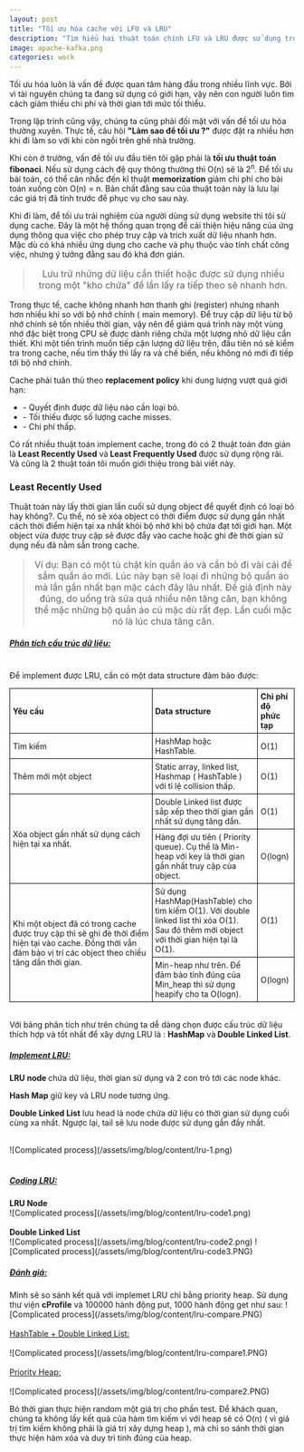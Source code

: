 ```yaml
---
layout: post
title: "Tối ưu hóa cache với LFU và LRU"
description: "Tìm hiểu hai thuật toán chính LFU và LRU được sử dụng trong cache nhằm tối ưu hóa hiệu suất. "
image: apache-kafka.png
categories: work
---
```


Tối ưu hóa luôn là vấn đề được quan tâm hàng đầu trong nhiều lĩnh vực. Bởi vì tài nguyên chúng ta đang sử dụng có giới hạn, vậy nên con người luôn tìm cách giảm thiếu chi phí và thời gian tới mức tối thiểu.

Trong lập trình cũng vậy, chúng ta cũng phải đối mặt với vấn đề tối ưu hóa thường xuyên. Thực tế, câu hỏi <b>"Làm sao để tối ưu ?"</b> được đặt ra nhiều hơn khi đi làm so với khi còn ngồi trên ghế nhà trường.

Khi còn ở trường, vấn đề tối ưu đầu tiên tôi gặp phải là <b> tối ưu thuật toán fibonaci</b>. Nếu sử dụng cách đệ quy thông thường thì O(n) sẽ là 2<sup>n</sup>. Để tối ưu bài toán, có thể cân nhắc đến kĩ thuật <b>memorization</b> giảm chi phí cho bài toán xuống còn O(n) = n. Bản chất đằng sau của thuật toán này là lưu lại các giá trị đã tính trước để phục vụ cho sau này.

Khi đi làm, để tối ưu trải nghiệm của người dùng sử dụng website thì tôi sử dụng cache. Đây là một hệ thống quan trọng để cải thiện hiệu năng của ứng dụng thông qua việc cho phép truy cập và trích xuất dữ liệu nhanh hơn. Mặc dù có khá nhiều ứng dụng cho cache và phụ thuộc vào tính chất công việc, nhưng ý tưởng đằng sau đó khá đơn giản. 

> <p style="font-size:16px;text-align:center">Lưu trữ những dữ liệu cần thiết hoặc được sử dụng nhiều trong một "kho chứa" để lần lấy ra tiếp theo sẽ nhanh hơn.</p>

Trong thực tế, cache không nhanh hơn thanh ghi (register) nhưng nhanh hơn nhiều khi so với bộ nhớ chính ( main memory). Để truy cập dữ liệu từ bộ nhớ chính sẽ tốn nhiều thời gian, vậy nên để giảm quá trình này một vùng nhớ đặc biệt trong CPU sẽ được dành riêng chứa một lượng nhỏ dữ liệu cần thiết. Khi một tiến trình muốn tiếp cận lượng dữ liệu trên, đầu tiên nó sẽ kiểm tra trong cache, nếu tìm thấy thì lấy ra và chế biến, nếu không nó mới đi tiếp tới bộ nhớ chính.

Cache phải tuân thủ theo <b>replacement policy</b> khi dung lượng vượt quá giới hạn:
<ul>
    <li>-  Quyết định được dữ liệu nào cần loại bỏ.</li>
    <li>-  Tối thiếu được số lượng cache misses. </li>
    <li>-  Chi phí thấp. </li>
</ul>

Có rất nhiều thuật toán implement cache, trong đó có 2 thuật toán đơn giản là <b>Least Recently Used</b> và<b> Least Frequently Used</b> được sử dụng rộng rãi. Và cũng là 2 thuật toán tôi muốn giới thiệu trong bài viết này.

<h3><b> Least Recently Used </b></h3>
Thuật toán này lấy thời gian lần cuối sử dụng object để quyết định có loại bỏ hay không?. Cụ thể, nó sẽ xóa object có thời điểm được sử dụng gần nhất cách thời điểm hiện tại xa nhất khỏi bộ nhớ khi bộ chứa đạt tới giới hạn. Một object vừa được truy cập sẽ được đẩy vào cache hoặc ghi đè thời gian sử dụng nếu đã nằm sẵn trong cache.

> <p style="font-size:16px;text-align:center">Ví dụ: Bạn có một tủ chật kín quần áo và cần bỏ đi vài cái để sắm quần áo mới. Lúc này bạn sẽ loại đi những bộ quần áo mà lần gần nhất bạn mặc cách đây lâu nhất. Để giả định này đúng, do uống trà sữa quá nhiều nên tăng cân, bạn không thể mặc những bộ quần áo cũ mặc dù rất đẹp. Lần cuối mặc nó là lúc chưa tăng cân.</p>


<h5> <u>Phân tích cấu trúc dữ liệu:</u></h5>

<br>
Để implement được LRU, cần có một data structure đảm bảo được:

<table style="border-collapse: collapse;">
  <tr >
    <th style="border: 1px solid black;  text-align: left; padding:5px; width:50%">Yêu cầu</th>
    <th style="border: 1px solid black;  text-align: left; padding:5px;">Data structure</th>
    <th style="border: 1px solid black;  text-align: left; padding:5px;">Chi phí độ phức tạp</th>
  </tr>
  <tr>
    <td style="border: 1px solid black;  text-align: left; padding:5px; width:50%">Tìm kiếm</td>
    <td style="border: 1px solid black;  text-align: left; padding:5px;">HashMap hoặc HashTable.</td>
    <td style="border: 1px solid black;  text-align: left; padding:5px;">O(1)</td>
  </tr>
  <tr>
    <td style="border: 1px solid black;  text-align: left; padding:5px; width:50%">Thêm mới một object</td>
    <td style="border: 1px solid black;  text-align: left; padding:5px;">Static array, linked list, Hashmap ( HashTable ) với tỉ lệ collision thấp. </td>
    <td style="border: 1px solid black;  text-align: left; padding:5px;">O(1)</td>
  </tr>
  <tr>
    <td rowspan="2" style="border: 1px solid black;  text-align: left; padding:5px; width:50%">Xóa object gần nhất sử dụng cách hiện tại xa nhất.</td>
    <td style="border: 1px solid black;  text-align: left; padding:5px;">Double Linked list được sắp xếp theo thời gian gần nhất sử dụng tăng dần.</td>
    <td style="border: 1px solid black;  text-align: left; padding:5px;">O(1)</td>
  </tr>
   <tr>
    <td style="border: 1px solid black;  text-align: left; padding:5px;" >Hàng đợi ưu tiên ( Priority queue). Cụ thể là Min-heap với key là thời gian gần nhất truy cập của object. </td>
    <td style="border: 1px solid black;  text-align: left; padding:5px;">O(logn)</td>
  </tr>
  <tr>
    <td rowspan="2" style="border: 1px solid black;  text-align: left; padding:5px; width:50%">Khi một object đã có trong cache được truy cập thì sẽ ghi đè thời điểm hiện tại vào cache. Đồng thời vẫn đảm bảo vị trí các object theo chiều tăng dần thời gian.</td>
    <td style="border: 1px solid black;  text-align: left; padding:5px;" >Sử dụng HashMap(HashTable) cho tìm kiếm O(1). Với double linked list thì xóa O(1). Sau đó thêm mới object với thời gian hiện tại là O(1).  </td>
    <td style="border: 1px solid black;  text-align: left; padding:5px;">O(1)</td>
  </tr>
   <tr>
    <td style="border: 1px solid black;  text-align: left; padding:5px;" >Min-heap như trên. Để đảm bảo tính đúng của Min_heap thì sử dụng heapify cho ta O(logn). </td>
    <td style="border: 1px solid black;  text-align: left; padding:5px;">O(logn)</td>
  </tr>
</table>
<br>
Với bảng phân tích như trên chúng ta dễ dàng chọn được cấu trúc dữ liệu thích hợp và tốt nhất để xây dựng LRU là : <b>HashMap</b> và<b> Double Linked List</b>.

<h5> <u>Implement LRU:</u></h5>
<p><b>LRU node </b>chứa dữ liệu, thời gian sử dụng và 2 con trỏ tới các node khác.</p>
<p><b>Hash Map</b> giữ key và LRU node tương ứng.</p>
<p><b>Double Linked List</b> lưu head là node chứa dữ liệu có thời gian sử dụng cuối cùng xa nhất. Ngược lại, tail sẽ lưu node được sử dụng gần đầy nhất.</p>
<br>
 ![Complicated process](/assets/img/blog/content/lru-1.png)
<br><br>

<h5> <u>Coding LRU:</u></h5>
<b>LRU Node</b>
<br>
 ![Complicated process](/assets/img/blog/content/lru-code1.png)
<br><br>
<b>Double Linked List</b>
<br>
 ![Complicated process](/assets/img/blog/content/lru-code2.png)
![Complicated process](/assets/img/blog/content/lru-code3.PNG)

<h5> <u>Đánh giá:</u></h5>
Mình sẽ so sánh kết quả với implemet LRU chỉ bằng priority heap. Sử dụng thư viện <b>cProfile</b> và 100000 hành động put, 1000 hành động get như sau:
![Complicated process](/assets/img/blog/content/lru-compare.PNG)
<br><br>
<u>HashTable + Double Linked List:</u>
<br>
<br>
![Complicated process](/assets/img/blog/content/lru-compare1.PNG)
<br><br>
<u>Priority Heap:</u>
<br>
<br>
![Complicated process](/assets/img/blog/content/lru-compare2.PNG)
<p> Bỏ thời gian thực hiện random một giá trị cho phần test. Để khách quan, chúng ta không lấy kết quả của hàm tìm kiếm vì với heap sẽ có O(n) ( vì giá trị tìm kiếm không phải là giá trị xây dựng heap ), mà chỉ so sánh thời gian thực hiện hàm xóa và duy trì tính đúng của heap.</p>